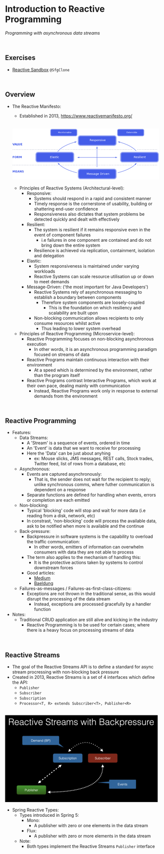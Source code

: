 # Introduction to Reactive Programming
*Programming with asynchronous data streams*

<br>

## Exercises
* [Reactive Sandbox](./exercises/reactive-sandbox) `@SfgClone`

<br>

## Overview
* The Reactive Manifesto:
    * Established in 2013, https://www.reactivemanifesto.org/

    <br>
    <br>


    <img src="./res/reactive-traits.png" width="600">

    <br>
    <br>

    * Principles of Reactive Systems (Architectural-level):
        * Responsive:
            * Systems should respond in a rapid and consistent manner
            * Timely response is the cornerstone of usability, building or shattering end-user confidence
            * Responsiveness also dictates that system problems be detected quickly and dealt with effectively
        * Resilient:
            * The system is resilient if it remains responsive even in the event of component failures
                * i.e failures in one component are contained and do not bring down the entire system
            * Resilience is achieved via replication, containment, isolation and delegation
        * Elastic:
            * System responsiveness is maintained under varying workloads
            * Reactive Systems can scale resource utilisation up or down to meet demands
        * Message-Driven: ('the most important for Java Developers')
            * Reactive Systems rely of asynchronous messaging to establish a boundary between components
                * Therefore system components are loosely-coupled
                    * This is the foundation on which resiliency and scalability are built upon
            * Non-blocking communication allows recipients to only consume resources whilst active
                * Thus leading to lower system overhead
    * Principles of Reactive Programming (Microservice-level):
        * Reactive Programming focuses on non-blocking asynchronous execution
            * In other words, it is an asynchronous programming paradigm focused on streams of data
        * Reactive Programs maintain continuous interaction with their environment
            * At a speed which is determined by the environment, rather than the program itself
        * Reactive Programs contrast Interactive Programs, which work at their own pace, dealing mainly with communication
            * Instead, Reactive Programs work only in response to external demands from the environment

<br>

## Reactive Programming
* Features:
    * Data Streams:
        * A 'Stream' is a sequence of events, ordered in time
        * An 'Event' is data that we want to receive for processing
        * Here the 'Data' can be just about anyhing
            * ex: Mouse slicks, JMS messages, REST calls, Stock trades, Twitter feed, list of rows from a database, etc
    * Asynchronous:
        * Events are captured asynchronously:
            * That is, the sender does not wait for the recipient to reply; unlike synchronous comms, where futher communication is dependent on a response
        * Separate functions are defined for handling when events, errors or completion are each emitted
    * Non-blocking:
        * Typical 'blocking' code will stop and wait for more data (i.e reading from a disk, network, etc)
        * In constrast, 'non-blocking' code will process the available data, ask to be notified when more is available and the continue
    * Back-pressure:
        * Backpressure in software systems is the capability to overload the traffic communication:
            * In other words, emitters of information can overwhelm consumers with data they are not able to process
        * The term also applies to the mechanism of handling this:
            * It is the protective actions taken by systems to control downstream forces
        * Good articles:
            * [Medium](https://medium.com/@jayphelps/backpressure-explained-the-flow-of-data-through-software-2350b3e77ce7)
            * [Baeldung](https://www.baeldung.com/spring-webflux-backpressure#:~:text=Backpressure%20in%20Reactive%20Streams,receive%20and%20process%20the%20events.)
    * Failures-as-messages / Failures-as-first-class-citizens:
        * Exceptions are not thrown in the traditional sense, as this would disrupt the processing of the data stream
            * Instead, exceptions are processed gracefully by a handler function
* Notes:
    * Traditional CRUD application are still alive and kicking in the industry
        * Reactive Programming is to be used for certain cases; where there is a heavy focus on processing streams of data

<br>

## Reactive Streams
* The goal of the Reactive Streams API is to define a standard for async stream procressing with non-blocking back pressure
* Created in 2013, Reactive Streams is a set of 4 interfaces which define the API:
    * `Publisher`
    * `Subscriber`
    * `Subscription`
    * `Processor<T, R> extends Subscriber<T>, Publisher<R>`

<br>

<img src="./res/reactive-stream-backpressure.png" width="500">

<br>

* Spring Reactive Types:
    * Types introduced in Spring 5:
        * Mono:
            * A publisher with zero or one elements in the data stream
        * Flux:
            * A publisher with zero or more elements in the data stream
    * Note:
        * Both types implement the Reactive Streams `Publisher` interface